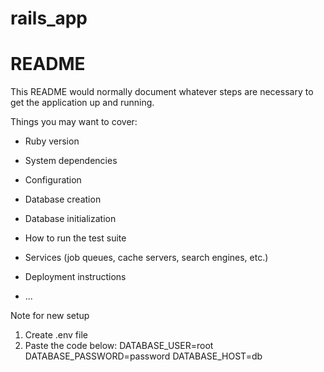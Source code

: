 # rails_app
# README

This README would normally document whatever steps are necessary to get the
application up and running.

Things you may want to cover:

* Ruby version

* System dependencies

* Configuration

* Database creation

* Database initialization

* How to run the test suite

* Services (job queues, cache servers, search engines, etc.)

* Deployment instructions

* ...

Note for new setup
1. Create .env file
2. Paste the code below:
DATABASE_USER=root
DATABASE_PASSWORD=password
DATABASE_HOST=db
